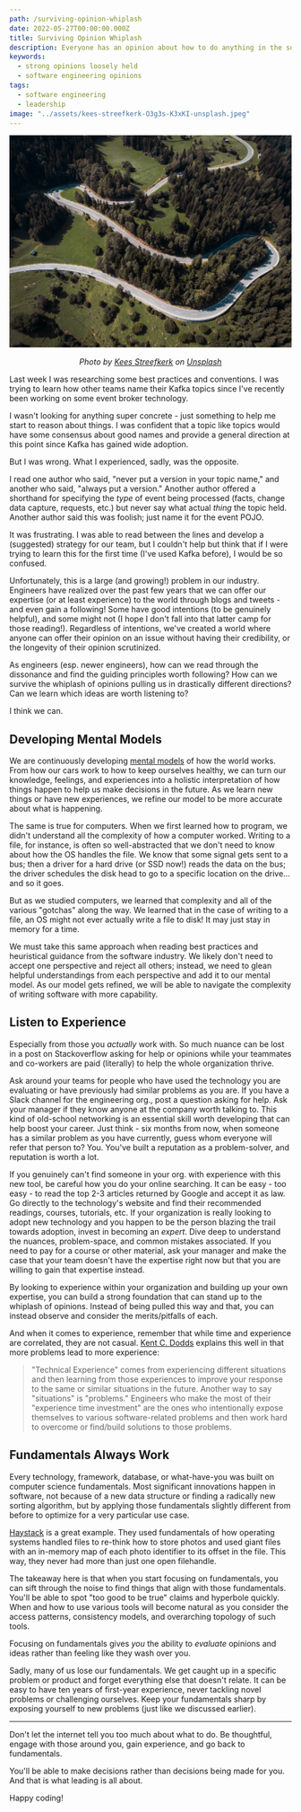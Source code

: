 ```yaml
---
path: /surviving-opinion-whiplash
date: 2022-05-27T00:00:00.000Z
title: Surviving Opinion Whiplash
description: Everyone has an opinion about how to do anything in the software industry. This is how you can survive the whiplash of running in one direction and then be told to run the opposite direction
keywords:
  - strong opinions loosely held
  - software engineering opinions
tags:
  - software engineering
  - leadership
image: "../assets/kees-streefkerk-O3g3s-K3xKI-unsplash.jpeg"
---
```


<center>

!["winding road"](../assets/kees-streefkerk-O3g3s-K3xKI-unsplash.jpeg)

<i> 

Photo by <a href="https://unsplash.com/@kees_streefkerk?utm_source=unsplash&utm_medium=referral&utm_content=creditCopyText">Kees Streefkerk</a> on <a href="https://unsplash.com/s/photos/toss-and-turn?utm_source=unsplash&amp;utm_medium=referral&amp;utm_content=creditCopyText">Unsplash</a>
  
</i>

</center>

Last week I was researching some best practices and conventions. I was trying to learn how other teams name their Kafka topics since I've recently been working on some event broker technology. 

I wasn't looking for anything super concrete - just something to help me start to reason about things. I was confident that a topic like topics would have some consensus about good names and provide a general direction at this point since Kafka has gained wide adoption. 

But I was wrong. What I experienced, sadly, was the opposite.

I read one author who said, "never put a version in your topic name," and another who said, "always put a version." Another author offered a shorthand for specifying the _type_ of event being processed (facts, change data capture, requests, etc.) but never say what actual _thing_ the topic held. Another author said this was foolish; just name it for the event POJO.

It was frustrating. I was able to read between the lines and develop a (suggested) strategy for our team, but I couldn't help but think that if I were trying to learn this for the first time (I've used Kafka before), I would be so confused.

Unfortunately, this is a large (and growing!) problem in our industry. Engineers have realized over the past few years that we can offer our expertise (or at least experience) to the world through blogs and tweets - and even gain a following! Some have good intentions (to be genuinely helpful), and some might not (I hope I don't fall into that latter camp for those reading!). Regardless of intentions, we've created a world where anyone can offer their opinion on an issue without having their credibility, or the longevity of their opinion scrutinized.

As engineers (esp. newer engineers), how can we read through the dissonance and find the guiding principles worth following? How can we survive the whiplash of opinions pulling us in drastically different directions? Can we learn which ideas are worth listening to? 

I think we can.

## Developing Mental Models

We are continuously developing [mental models](https://en.wikipedia.org/wiki/Mental_model) of how the world works. From how our cars work to how to keep ourselves healthy, we can turn our knowledge, feelings, and experiences into a holistic interpretation of how things happen to help us make decisions in the future. As we learn new things or have new experiences, we refine our model to be more accurate about what is happening.

The same is true for computers. When we first learned how to program, we didn't understand all the complexity of how a computer worked. Writing to a file, for instance, is often so well-abstracted that we don't need to know about how the OS handles the file. We know that some signal gets sent to a bus; then a driver for a hard drive (or SSD now!) reads the data on the bus; the driver schedules the disk head to go to a specific location on the drive... and so it goes.

But as we studied computers, we learned that complexity and all of the various "gotchas" along the way. We learned that in the case of writing to a file, an OS might not ever actually write a file to disk! It may just stay in memory for a time. 

We must take this same approach when reading best practices and heuristical guidance from the software industry. We likely don't need to accept one perspective and reject all others; instead, we need to glean helpful understandings from each perspective and add it to our mental model. As our model gets refined, we will be able to navigate the complexity of writing software with more capability.

## Listen to Experience

Especially from those you _actually_ work with. So much nuance can be lost in a post on Stackoverflow asking for help or opinions while your teammates and co-workers are paid (literally) to help the whole organization thrive. 

Ask around your teams for people who have used the technology you are evaluating or have previously had similar problems as you are. If you have a Slack channel for the engineering org., post a question asking for help. Ask your manager if they know anyone at the company worth talking to. This kind of old-school networking is an essential skill worth developing that can help boost your career. Just think - six months from now, when someone has a similar problem as you have currently, guess whom everyone will refer that person to? You. You've built a reputation as a problem-solver, and reputation is worth a lot.

If you genuinely can't find someone in your org. with experience with this new tool, be careful how you do your online searching. It can be easy - too easy - to read the top 2-3 articles returned by Google and accept it as law. Go directly to the technology's website and find their recommended readings, courses, tutorials, etc. If your organization is really looking to adopt new technology and you happen to be the person blazing the trail towards adoption, invest in becoming an _expert_. Dive deep to understand the nuances, problem-space, and common mistakes associated. If you need to pay for a course or other material, ask your manager and make the case that your team doesn't have the expertise right now but that you are willing to gain that expertise instead.

By looking to experience within your organization and building up your own expertise, you can build a strong foundation that can stand up to the whiplash of opinions. Instead of being pulled this way and that, you can instead observe and consider the merits/pitfalls of each.

And when it comes to experience, remember that while time and experience are correlated, they are not casual. [Kent C. Dodds](https://kentcdodds.com/blog/how-to-get-experience-as-a-software-engineer) explains this well in that more problems lead to more experience:

> "Technical Experience" comes from experiencing different situations and then learning from those experiences to improve your response to the same or similar situations in the future. Another way to say "situations" is "problems." Engineers who make the most of their "experience time investment" are the ones who intentionally expose themselves to various software-related problems and then work hard to overcome or find/build solutions to those problems.

## Fundamentals Always Work

Every technology, framework, database, or what-have-you was built on computer science fundamentals. Most significant innovations happen in software, not because of a new data structure or finding a radically new sorting algorithm, but by applying those fundamentals slightly different from before to optimize for a very particular use case. 

[Haystack](https://engineering.fb.com/2009/04/30/core-data/needle-in-a-haystack-efficient-storage-of-billions-of-photos/) is a great example. They used fundamentals of how operating systems handled files to re-think how to store photos and used giant files with an in-memory map of each photo identifier to its offset in the file. This way, they never had more than just one open filehandle. 

The takeaway here is that when you start focusing on fundamentals, you can sift through the noise to find things that align with those fundamentals. You'll be able to spot "too good to be true" claims and hyperbole quickly. When and how to use various tools will become natural as you consider the access patterns, consistency models, and overarching topology of such tools. 

Focusing on fundamentals gives _you_ the ability to _evaluate_ opinions and ideas rather than feeling like they wash over you.

Sadly, many of us lose our fundamentals. We get caught up in a specific problem or product and forget everything else that doesn't relate. It can be easy to have ten years of first-year experience, never tackling novel problems or challenging ourselves. Keep your fundamentals sharp by exposing yourself to new problems (just like we discussed earlier).

---

Don't let the internet tell you too much about what to do. Be thoughtful, engage with those around you, gain experience, and go back to fundamentals.

You'll be able to make decisions rather than decisions being made for you. And that is what leading is all about.

Happy coding!
